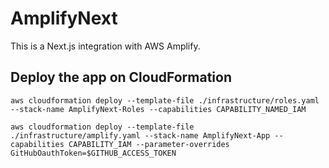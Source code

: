 # AmplifyNext
This is a Next.js integration with AWS Amplify.
## Deploy the app on CloudFormation

```
aws cloudformation deploy --template-file ./infrastructure/roles.yaml --stack-name AmplifyNext-Roles --capabilities CAPABILITY_NAMED_IAM
```

```
aws cloudformation deploy --template-file ./infrastructure/amplify.yaml --stack-name AmplifyNext-App --capabilities CAPABILITY_IAM --parameter-overrides GitHubOauthToken=$GITHUB_ACCESS_TOKEN
```
